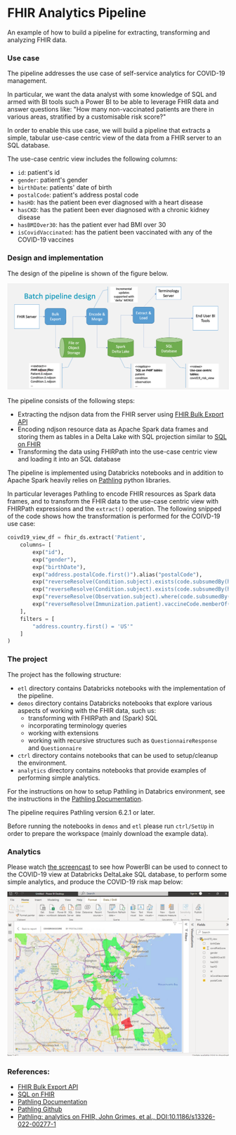 # FHIR Analytics Pipeline
An example of how to build a pipeline for extracting, transforming and analyzing FHIR data.

### Use case

The pipeline addresses the use case of self-service analytics for COVID-19 management.

In particular, we want the data analyst with some knowledge of SQL 
and armed with BI tools such a Power BI to be able to leverage FHIR data and answer questions like: 
"How many non-vaccinated patients are there in various areas, stratified by a customisable risk score?"

In order to enable this use case, we will build a pipeline that extracts a simple, 
tabular use-case centric view of the data from a FHIR server to an SQL database.

The use-case centric view includes the following columns:
- `id`: patient's id
- `gender`: patient's gender
- `birthDate`: patients' date of birth
- `postalCode`: patient's address postal code
- `hasHD`: has the patient been ever diagnosed with a heart disease
- `hasCKD`: has the patient been ever diagnosed with a chronic kidney disease
- `hasBMIOver30`: has the patient ever had BMI over 30
- `isCovidVaccinated`: has the patient been vaccinated with any of the COVID-19 vaccines

### Design and implementation

The design of the pipeline is shown of the figure below.

![Pipeline design](./_assets/pipeline_design.png)

The pipeline consists of the following steps:
- Extracting the ndjson data from the FHIR server using [FHIR Bulk Export API](https://build.fhir.org/ig/HL7/bulk-data/export.html)
- Encoding ndjson resource data as Apache Spark data frames and storing them as tables in a Delta Lake with SQL projection similar to [SQL on FHIR](https://github.com/FHIR/sql-on-fhir/blob/master/sql-on-fhir.md)
- Transforming the data using FHIRPath into the use-case centric view and loading it into an SQL database

The pipeline is implemented using Databricks notebooks and in addition to Apache Spark heavily 
relies on [Pathling](https://pathling.csiro.au/) python libraries. 

In particular leverages Pathling to encode FHIR resources as Spark data frames, 
and to transform the FHIR data to the use-case centric view with FHIRPath expressions and the `extract()` operation. 
The following snipped of the code shows how the transformation is performed for the COIVD-19 use case:

```python
coivd19_view_df = fhir_ds.extract('Patient',
    columns= [
        exp("id"),
        exp("gender"),
        exp("birthDate"),
        exp("address.postalCode.first()").alias("postalCode"),
        exp("reverseResolve(Condition.subject).exists(code.subsumedBy(http://snomed.info/sct|56265001))").alias("hasHD"),
        exp("reverseResolve(Condition.subject).exists(code.subsumedBy(http://snomed.info/sct|709044004))").alias("hasCKD"),
        exp("reverseResolve(Observation.subject).where(code.subsumedBy(http://loinc.org|39156-5)).exists(valueQuantity > 30 'kg/m2')").alias("hasBMIOver30"),
        exp("reverseResolve(Immunization.patient).vaccineCode.memberOf('https://aehrc.csiro.au/fhir/ValueSet/covid-19-vaccines').anyTrue()").alias("isCovidVaccinated"),
    ],
    filters = [
        "address.country.first() = 'US'"
    ]
)
```

### The project

The project has the following structure:

- `etl` directory contains Databricks notebooks with the implementation of the pipeline.
- `demos` directory contains Databricks notebooks that explore various aspects of working with the FHIR data, such us:
  - transforming with FHIRPath and (Spark) SQL
  - incorporating terminology queries
  - working with extensions
  - working with recursive structures such as `QuestionnaireResponse` and `Questionnaire`
- `ctrl` directory contains notebooks that can be used to setup/cleanup the environment.
- `analytics` directory contains notebooks that provide examples of performing simple analytics.


For the instructions on how to setup Pathling in Databrics environment, see the instructions in 
the [Pathling Documentation](https://pathling.csiro.au/docs/libraries/installation/databricks).

The pipeline requires Pathling version 6.2.1 or later.

Before running the notebooks in `demos` and `etl` please run `ctrl/SetUp` in order to
prepare the workspace (mainly download the example data).

### Analytics

Please watch [the screencast](https://aehrc.github.io/fhir-analytics-pipeline/assets/PowerBI_CovidRiskScore.mov)
to see how PowerBI can be used to connect to the COVID-19 view at Databricks DeltaLake SQL database, 
to perform some simple analytics, and produce the COVID-19 risk map below:

![COVID-19 Risk Map](_assets/PowerBi_Analytics.png)

### References:
- [FHIR Bulk Export API](https://build.fhir.org/ig/HL7/bulk-data/export.html)
- [SQL on FHIR](https://github.com/FHIR/sql-on-fhir/blob/master/sql-on-fhir.md)
- [Pathling Documentation](https://pathling.csiro.au/)
- [Pathling Github](https://github.com/aehrc/pathling)
- [Pathling: analytics on FHIR, John Grimes, et al., DOI:10.1186/s13326-022-00277-1 ](https://jbiomedsem.biomedcentral.com/articles/10.1186/s13326-022-00277-1)


